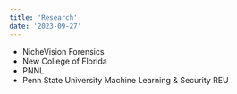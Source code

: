 ```yaml
---
title: 'Research'
date: '2023-09-27'
---
```

-  NicheVision Forensics
-  New College of Florida
-  PNNL
-  Penn State University Machine Learning \& Security REU